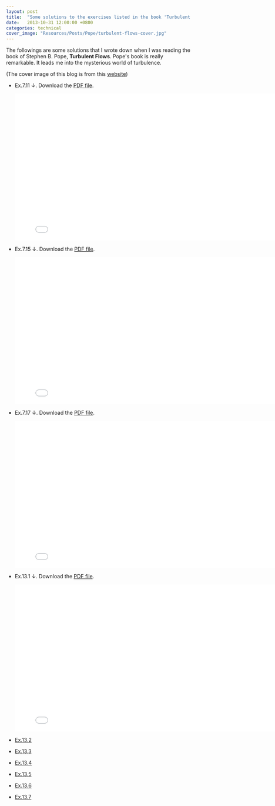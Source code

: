 ```yaml
---
layout: post
title:  "Some solutions to the exercises listed in the book 'Turbulent flows' of Stephen B. Pope"
date:   2013-10-31 12:00:00 +0800
categories: technical
cover_image: "Resources/Posts/Pope/turbulent-flows-cover.jpg"
---
```


The followings are some solutions that I wrote down when I was reading the book of Stephen B. Pope, **Turbulent Flows**. Pope's book is really remarkable. It leads me into the mysterious world of turbulence.

(The cover image of this blog is from this [website](https://www.weltbild.de/artikel/buch/turbulent-flows_14518085-1))

* Ex.7.11 &darr;. Download the [PDF file]({{site.baseurl}}/Resources/solution-to-pope/SolutionEx.7.11.pdf).

	<embed src="{{site.baseurl}}/Resources/solution-to-pope/SolutionEx.7.11.pdf" width="800px" height="400px">

* Ex.7.15 &darr;. Download the [PDF file]({{site.baseurl}}/Resources/solution-to-pope/SolutionEx.7.15.pdf).

	<embed src="{{site.baseurl}}/Resources/solution-to-pope/SolutionEx.7.15.pdf" width="800px" height="400px">

* Ex.7.17 &darr;. Download the [PDF file]({{site.baseurl}}/Resources/solution-to-pope/SolutionEx.7.17(1).pdf).

	<embed src="{{site.baseurl}}/Resources/solution-to-pope/SolutionEx.7.17(1).pdf" width="800px" height="400px">

* Ex.13.1 &darr;. Download the [PDF file]({{site.baseurl}}/Resources/Posts/Pope/Ex.13.1.pdf).

	<embed src="{{site.baseurl}}/Resources/Posts/Pope/Ex.13.1.pdf" width="800px" height="400px">

* [Ex.13.2]({{site.baseurl}}/Resources/Posts/Pope/Ex.13.2.pdf)
* [Ex.13.3]({{site.baseurl}}/Resources/Posts/Pope/Ex.13.3.pdf)
* [Ex.13.4]({{site.baseurl}}/Resources/Posts/Pope/Ex.13.4.pdf)
* [Ex.13.5]({{site.baseurl}}/Resources/Posts/Pope/Ex.13.5.pdf)
* [Ex.13.6]({{site.baseurl}}/Resources/Posts/Pope/Ex.13.6.pdf)
* [Ex.13.7]({{site.baseurl}}/Resources/Posts/Pope/Ex.13.7.pdf)
